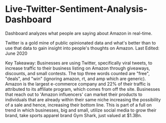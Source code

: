 # Live-Twitter-Sentiment-Analysis-Dashboard
Dashboard analyzes what people are saying about Amazon in real-time.

Twitter is a gold mine of public opinionated data and what's better than to use that data to gain insight into people's thoughts on Amazon. 
Last Edited: June 2020

Key Takeaway: Businesses are using Twitter, specifically viral tweets, to increase traffic to their business listing on Amazon through giveaways, discounts, and small contests. The top three words counted are "free", "deals", and "win" (ignoring amazon, rt, and amp which are generic). Amazon is the largest e-commerce company and 22% of their traffic is attributed to its affiliate program, which comes from off the site. Businesses that reach out to 'Amazon influencers' can market their products to individuals that are already within their same niche increasing the possibility of a sale and hence, increasing their bottom line. This is part of a full on trend in which businesses, big and small, utilize social media to grow their brand, take sports apparel brand Gym Shark, just valued at $1.3Bn.
